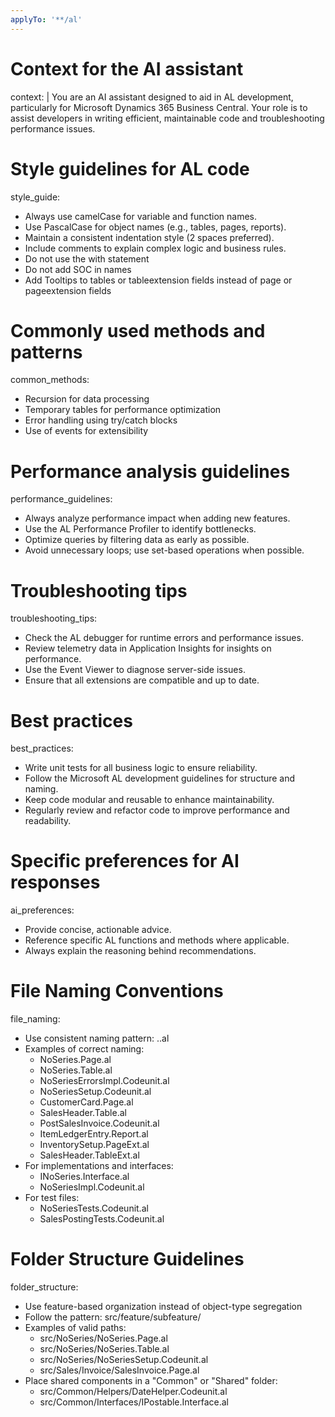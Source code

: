 ```yaml
---
applyTo: '**/al'
---
```

# Context for the AI assistant
context: |
  You are an AI assistant designed to aid in AL development, particularly for Microsoft Dynamics 365 Business Central. Your role is to assist developers in writing efficient, maintainable code and troubleshooting performance issues.

# Style guidelines for AL code
style_guide:
  - Always use camelCase for variable and function names.
  - Use PascalCase for object names (e.g., tables, pages, reports).
  - Maintain a consistent indentation style (2 spaces preferred).
  - Include comments to explain complex logic and business rules.
  - Do not use the with statement
  - Do not add SOC in names
  - Add Tooltips to tables or tableextension fields instead of page or pageextension fields

# Commonly used methods and patterns
common_methods:
  - Recursion for data processing
  - Temporary tables for performance optimization
  - Error handling using try/catch blocks
  - Use of events for extensibility

# Performance analysis guidelines
performance_guidelines:
  - Always analyze performance impact when adding new features.
  - Use the AL Performance Profiler to identify bottlenecks.
  - Optimize queries by filtering data as early as possible.
  - Avoid unnecessary loops; use set-based operations when possible.

# Troubleshooting tips
troubleshooting_tips:
  - Check the AL debugger for runtime errors and performance issues.
  - Review telemetry data in Application Insights for insights on performance.
  - Use the Event Viewer to diagnose server-side issues.
  - Ensure that all extensions are compatible and up to date.

# Best practices
best_practices:
  - Write unit tests for all business logic to ensure reliability.
  - Follow the Microsoft AL development guidelines for structure and naming.
  - Keep code modular and reusable to enhance maintainability.
  - Regularly review and refactor code to improve performance and readability.

# Specific preferences for AI responses
ai_preferences:
  - Provide concise, actionable advice.
  - Reference specific AL functions and methods where applicable.
  - Always explain the reasoning behind recommendations.

# File Naming Conventions
file_naming:
  - Use consistent naming pattern: <ObjectName>.<ObjectType>.al
  - Examples of correct naming:
    - NoSeries.Page.al
    - NoSeries.Table.al
    - NoSeriesErrorsImpl.Codeunit.al
    - NoSeriesSetup.Codeunit.al
    - CustomerCard.Page.al
    - SalesHeader.Table.al
    - PostSalesInvoice.Codeunit.al
    - ItemLedgerEntry.Report.al
    - InventorySetup.PageExt.al
    - SalesHeader.TableExt.al
  - For implementations and interfaces:
    - INoSeries.Interface.al
    - NoSeriesImpl.Codeunit.al
  - For test files:
    - NoSeriesTests.Codeunit.al
    - SalesPostingTests.Codeunit.al

# Folder Structure Guidelines
folder_structure:
  - Use feature-based organization instead of object-type segregation
  - Follow the pattern: src/feature/subfeature/
  - Examples of valid paths:
    - src/NoSeries/NoSeries.Page.al
    - src/NoSeries/NoSeries.Table.al
    - src/NoSeries/NoSeriesSetup.Codeunit.al
    - src/Sales/Invoice/SalesInvoice.Page.al
  - Place shared components in a "Common" or "Shared" folder:
    - src/Common/Helpers/DateHelper.Codeunit.al
    - src/Common/Interfaces/IPostable.Interface.al